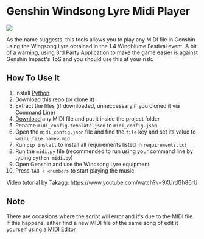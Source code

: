 # Genshin Windsong Lyre Midi Player
![](http://i3.ytimg.com/vi/9XUrdGh86rU/hqdefault.jpg)

As the name suggests, this tools allows you to play any MIDI file in Genshin using the Wingsong Lyre obtained in the 1.4 Windblume Festival event.
A bit of a warning, using 3rd Party Application to make the game easier is against Genshin Impact's ToS and you should use this at your risk.

## How To Use It
1. Install [Python](https://python.org)
2. Download this repo (or clone it)
3. Extract the files (if downloaded, unneccessary if you cloned it via Command Line)
4. [Download](https://bitmidi.com/) any MIDI file and put it inside the project folder
5. Rename `midi_config.template.json` to `midi_config.json`
6. Open the `midi_config.json` file and find the `file` key and set its value to `<mini_file_name>.mid`
7. Run `pip install` to install all requirements listed in `requirements.txt`
8. Run the `midi.py` file (recommended to run using your command line by typing `python midi.py`)
9. Open Genshin and use the Windsong Lyre equipment
10. Press `TAB + <number>` to start playing the music

Video tutorial by Takagg: https://www.youtube.com/watch?v=9XUrdGh86rU

## Note
There are occasions where the script will error and it's due to the MIDI file. If this happens, either find a new MIDI file of the same song of edit it yourself
using a [MIDI Editor](https://www.midieditor.org/)
